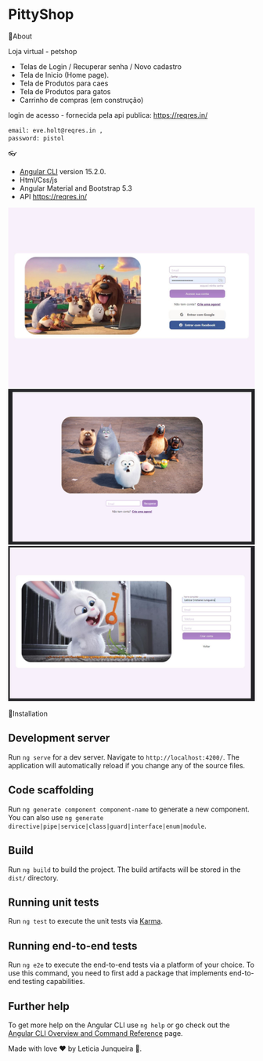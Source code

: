 # PittyShop
📌About 

Loja virtual - petshop 
- Telas de Login / Recuperar senha / Novo cadastro  
- Tela de Inicio (Home page).
- Tela de Produtos para caes
- Tela de Produtos para gatos
- Carrinho de compras (em construção)


login de acesso - fornecida pela api publica: 
 https://reqres.in/ 

    email: eve.holt@reqres.in ,
    password: pistol

👓 
 * [Angular CLI](https://github.com/angular/angular-cli) version 15.2.0.
 * Html/Css/js
 * Angular Material and Bootstrap 5.3
 * API https://reqres.in/ 



![login](https://github.com/itsmejunqueira/PittyShop/blob/main/src/assets/login.JPG)
![recuperar senha](https://github.com/itsmejunqueira/PittyShop/blob/main/src/assets/recuperar-senha.PNG)
![criar conta](https://github.com/itsmejunqueira/PittyShop/blob/main/src/assets/criar-conta.JPG)


📕Installation
## Development server

Run `ng serve` for a dev server. Navigate to `http://localhost:4200/`. The application will automatically reload if you change any of the source files.

## Code scaffolding

Run `ng generate component component-name` to generate a new component. You can also use `ng generate directive|pipe|service|class|guard|interface|enum|module`.

## Build

Run `ng build` to build the project. The build artifacts will be stored in the `dist/` directory.

## Running unit tests

Run `ng test` to execute the unit tests via [Karma](https://karma-runner.github.io).

## Running end-to-end tests

Run `ng e2e` to execute the end-to-end tests via a platform of your choice. To use this command, you need to first add a package that implements end-to-end testing capabilities.

## Further help

To get more help on the Angular CLI use `ng help` or go check out the [Angular CLI Overview and Command Reference](https://angular.io/cli) page.



Made with love ❤️ by Leticia Junqueira 🚀.
